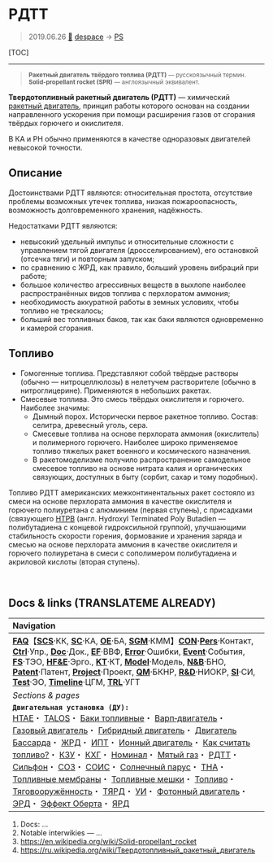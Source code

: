 # РДТТ
> 2019.06.26 [🚀](../index/index.md) [despace](index.md) → [PS](ps.md)

[TOC]

---

> <small>**Ракетный двигатель твёрдого топлива (РДТТ)** — русскоязычный термин. **Solid-propellant rocket (SPR)** — англоязычный эквивалент.</small>

**Твердотопливный ракетный двигатель (РДТТ)** — химический [ракетный двигатель](ps.md), принцип работы которого основан на создании направленного ускорения при помощи расширения газов от сгорания твёрдых горючего и окислителя.

В КА и РН обычно применяются в качестве одноразовых двигателей невысокой точности.



## Описание
Достоинствами РДТТ являются: относительная простота, отсутствие проблемы возможных утечек топлива, низкая пожароопасность, возможность долговременного хранения, надёжность.

Недостатками РДТТ являются:
   - невысокий удельный импульс и относительные сложности с управлением тягой двигателя (дросселированием), его остановкой (отсечка тяги) и повторным запуском;
   - по сравнению с ЖРД, как правило, больший уровень вибраций при работе;
   - большое количество агрессивных веществ в выхлопе наиболее распространённых видов топлива с перхлоратом аммония;
   - необходимость аккуратной работы в земных условиях, чтобы топливо не трескалось;
   - больший вес топливных баков, так как баки являются одновременно и камерой сгорания.



## Топливо
   - Гомогенные топлива. Представляют собой твёрдые растворы (обычно — нитроцеллюлозы) в нелетучем растворителе (обычно в нитроглицерине). Применяются в небольших ракетах.
   - Смесевые топлива. Это смесь твёрдых окислителя и горючего. Наиболее значимы:
      - Дымный порох. Исторически первое ракетное топливо. Состав: селитра, древесный уголь, сера.
      - Смесевые топлива на основе перхлората аммония (окислитель) и полимерного горючего. Наиболее широко применяемое топливо тяжелых ракет военного и космического назначения.
      - В ракетомоделизме получило распространение самодельное смесевое топливо на основе нитрата калия и органических связующих, доступных в быту (сорбит, сахар и тому подобных).

Топливо РДТТ американских межконтинентальных ракет состояло из смеси на основе перхлората аммония в качестве окислителя и горючего полиуретана с алюминием (первая ступень), с присадками (связующего [НТРВ](нтрв.md) (англ. Hydroxyl Terminated Poly Butadien — полибутадиена с концевой гидроксильной группой), улучшающими стабильность скорости горения, формование и хранения заряда и смесью на основе перхлората аммония в качестве окислителя и горючего полиуретана в смеси с сополимером полибутадиена и акриловой кислоты (вторая ступень).



<p style="page-break-after:always"> </p>

## Docs & links (TRANSLATEME ALREADY)
|Navigation|
|:--|
|**[FAQ](faq.md)**【**[SCS](scs.md)**·КК, **[SC](sc.md)**·КА, **[OE](oe.md)**·БА, **[SGM](sgm.md)**·КММ】**[CON](contact.md)·[Pers](person.md)**·Контакт, **[Ctrl](control.md)**·Упр., **[Doc](doc.md)**·Док., **[EF](ef.md)**·ВВФ, **[Error](error.md)**·Ошибки, **[Event](event.md)**·События, **[FS](fs.md)**·ТЭО, **[HF&E](hfe.md)**·Эрго., **[KT](kt.md)**·КТ, **[Model](model.md)**·Модель, **[N&B](nnb.md)**·БНО, **[Patent](патент.md)**·Патент, **[Project](project.md)**·Проект, **[QM](qm.md)**·БКНР, **[R&D](rnd.md)**·НИОКР, **[SI](si.md)**·СИ, **[Test](test.md)**·ЭО, **[Timeline](timeline.md)**·ЦГМ, **[TRL](trl.md)**·УГТ|
|*Sections & pages*|
|**`Двигательная установка (ДУ):`**<br> [HTAE](htae.md)・ [TALOS](talos.md)・ [Баки топливные](fuel_tank.md)・ [Варп‑двигатель](warp_drive.md)・ [Газовый двигатель](cgt.md)・ [Гибридный двигатель](гбрд.md)・ [Двигатель Бассарда](bussard_ramjet.md)・ [ЖРД](lpr.md)・ [ИПТ](ing.md)・ [Ионный двигатель](иод.md)・ [Как считать топливо?](si.md)・ [КЗУ](cinu.md)・ [КХГ](cgs.md)・ [Номинал](nominal.md)・ [Мятый газ](exhsteam.md)・ [РДТТ](spr.md)・ [Сильфон](сильфон.md)・ [СОЗ](соз.md)・ [СОИС](соис.md)・ [Солнечный парус](солнечный_парус.md)・ [ТНА](turbopump.md)・ [Топливные мембраны](топливные_мембраны.md)・ [Топливные мешки](топливные_мешки.md)・ [Топливо](fuel.md)・ [Тяговооружённость](ttwr.md)・ [ТЯРД](тярд.md)・ [УИ](isp.md)・ [Фотонный двигатель](фотонный_двигатель.md)・ [ЭРД](epsp.md)・ [Эффект Оберта](oberth_eff.md)・ [ЯРД](ntr.md)|

   1. Docs: …
   1. Notable interwikies — …
   1. <https://en.wikipedia.org/wiki/Solid-propellant_rocket>
   1. <https://ru.wikipedia.org/wiki/Твердотопливный_ракетный_двигатель>
